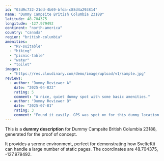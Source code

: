 ```yaml
---
id: "03d9c732-21dd-4b69-bfda-c88d4a293814"
name: "Dummy Campsite British Columbia 23188"
latitude: 48.704375
longitude: -127.979492
continent: "north-america"
country: "canada"
region: "british-columbia"
amenities:
  - "RV-suitable"
  - "hiking"
  - "picnic-table"
  - "water"
  - "toilet"
images:
  - "https://res.cloudinary.com/demo/image/upload/v1/sample.jpg"
reviews:
  - author: "Dummy Reviewer A"
    date: "2025-04-022"
    rating: 5
    comment: "A nice, quiet dummy spot with some basic amenities."
  - author: "Dummy Reviewer B"
    date: "2025-07-01"
    rating: 3
    comment: "Found it easily. GPS was spot on for this dummy location."
---
```


This is a **dummy description** for Dummy Campsite British Columbia 23188, generated for the proof of concept.

It provides a serene environment, perfect for demonstrating how SvelteKit can handle a large number of static pages. The coordinates are 48.704375, -127.979492.
